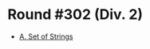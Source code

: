 # Round #302 (Div. 2)

* [A. Set of Strings][]

[A. Set of Strings]: http://codeforces.com/contest/544/problem/A
